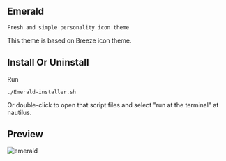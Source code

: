 ## Emerald
    Fresh and simple personality icon theme

This theme is based on Breeze icon theme.

## Install Or Uninstall
Run

    ./Emerald-installer.sh

Or double-click to open that script files and select "run at the terminal" at nautilus.

## Preview
![emerald](../master/Preview.jpg)
